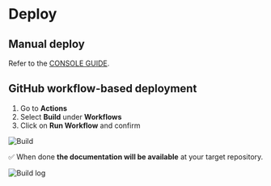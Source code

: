 # Deploy

## Manual deploy

Refer to the [CONSOLE GUIDE](guides/console/DEPLOY.md).

## GitHub workflow-based deployment

1. Go to **Actions**
2. Select **Build** under **Workflows**
3. Click on **Run Workflow** and confirm

![Build](src/build.png)

✅ When done **the documentation will be available** at your target repository.

![Build log](src/build-log.png)
